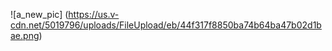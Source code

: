 ![a_new_pic] (https://us.v-cdn.net/5019796/uploads/FileUpload/eb/44f317f8850ba74b64ba47b02d1bae.png)
